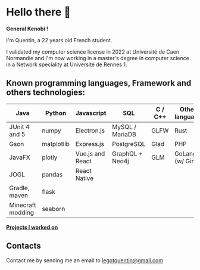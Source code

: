 # Hello there 👋

**General Kenobi !**

I'm Quentin, a 22 years old French student.

I validated my computer science license in 2022 at Université de Caen Normandie and I'm now working in a master's degree in computer science in a Network speciality at Université de Rennes 1.

## Known programming languages, Framework and others technologies:


| Java              | Python     | Javascript       | SQL             | C / C++ | Others languages |
|-------------------|------------|------------------|-----------------|---------|------------------|
| JUnit 4 and 5     | numpy      | Electron.js      | MySQL / MariaDB | GLFW    | Rust
| Gson              | matplotlib | Express.js       | PostgreSQL      | Glad    | PHP
| JavaFX            | plotly     | Vue.js and React | GraphQL + Neo4j | GLM     | GoLang (w/ Gin)
| JOGL              | pandas     | React Native     |
| Gradle, maven     | flask      |
| Minecraft modding | seaborn

**[Projects I worked on](https://quentinlegot.github.io/projects.html)**

## Contacts

Contact me by sending me an email to [legotquentin@gmail.com](mailto:legotquentin@gmail.com)
